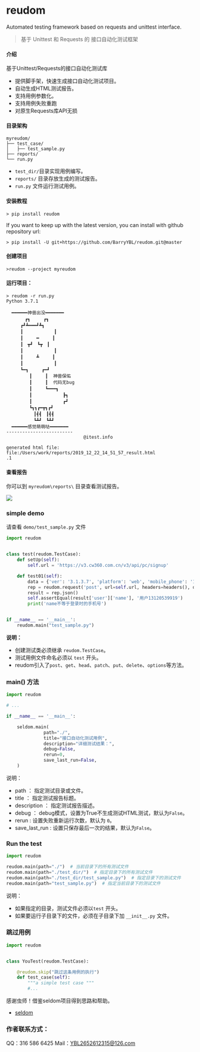 # reudom

Automated testing framework based on requests and unittest interface.

> 基于 Unittest 和 Requests 的 接口自动化测试框架
#### 介绍
基于Unittest/Requests的接口自动化测试库
* 提供脚手架，快速生成接口自动化测试项目。
* 自动生成HTML测试报告。
* 支持用例参数化。
* 支持用例失败重跑
* 对原生Requests库API无损

#### 目录架构
```
myreudom/
├── test_case/
│   ├── test_sample.py
├── reports/
└── run.py
```

* `test_dir/`目录实现用例编写。
* `reports/` 目录存放生成的测试报告。
* `run.py` 文件运行测试用例。


#### 安装教程

```shell
> pip install reudom
```

If you want to keep up with the latest version, you can install with github repository url:

```shell
> pip install -U git+https://github.com/BarryYBL/reudom.git@master
```

#### 创建项目
```shell
>reudom --project myreudom
```
#### 运行项目：

```shell
> reudom -r run.py
Python 3.7.1

  ━━━━━━神兽出没━━━━━━━
  　　　┏┓　　　┏┓
  　　┏┛┻━━━┛┻┓
  　　┃　　　　　　　┃
  　　┃　　　━　　　┃
  　　┃　┳┛　┗┳　┃
  　　┃　　　　　　　┃
  　　┃　　　┻　　　┃
  　　┃　　　　　　　┃
  　　┗━┓　　　┏━┛
  　　　　┃　　　┃  神兽保佑
  　　　　┃　　　┃  代码无bug　　
  　　　　┃　　　┗━━━┓
  　　　　┃　　　　　　　┣┓
  　　　　┃　　　　　　　┏┛
  　　　　┗┓┓┏━┳┓┏┛
  　　　　　┃┫┫　┃┫┫
  　　　　　┗┻┛　┗┻┛
  ━━━━━━感觉萌萌哒━━━━━━━
-------------------------
                             @itest.info

generated html file: file:/Users/work/reports/2019_12_22_14_51_57_result.html
.1
```

#### 查看报告

你可以到 `myreudom\reports\` 目录查看测试报告。

![](./test_report.png)

### simple demo

请查看 `demo/test_sample.py` 文件

```python
import reudom


class test(reudom.TestCase):
    def setUp(self):
        self.url = 'https://v3.cw360.com.cn/v3/api/pc/signup'

    def test01(self):
        data = {'ver': '3.1.3.7', 'platform': 'web', 'mobile_phone': '13120539912', 'verify_code': 'longri', 'location': ''}
        rep = reudom.request('post', url=self.url, headers=headers(), data=data)
        result = rep.json()
        self.assertEqual(result['user']['name'], '用户13120539919')
        print('name不等于登录时的手机号')


if __name__ == '__main__':
    reudom.main("test_sample.py")

```

__说明：__

* 创建测试类必须继承 `reudom.TestCase`。
* 测试用例文件命名必须以 `test` 开头。
* reudom引入了`post`、`get`、`head`、`patch`、`put`、`delete`、`options`等方法。

### main() 方法

```python
import reudom

# ...

if __name__ == '__main__':

    seldom.main(
              path="./",
              title="接口自动化测试用例", 
              description="详细测试结果：", 
              debug=False,
              rerun=0,
              save_last_run=False,
    )
```

说明：

* path ： 指定测试目录或文件。
* title ： 指定测试报告标题。
* description ： 指定测试报告描述。
* debug ： debug模式，设置为True不生成测试HTML测试，默认为`False`。
* rerun : 设置失败重新运行次数，默认为 `0`。
* save_last_run : 设置只保存最后一次的结果，默认为`False`。


### Run the test

```python
import reudom

reudom.main(path="./")  # 当前目录下的所有测试文件
reudom.main(path="./test_dir/")  # 指定目录下的所有测试文件
reudom.main(path="./test_dir/test_sample.py")  # 指定目录下的测试文件
reudom.main(path="test_sample.py")  # 指定当前目录下的测试文件
```

说明：

* 如果指定的目录，测试文件必须以`test` 开头。
* 如果要运行子目录下的文件，必须在子目录下加 `__init__.py` 文件。


### 跳过用例

```python
import reudom


class YouTest(reudom.TestCase):

    @reudom.skip("跳过这条用例的执行")
    def test_case(self):
        """a simple test case """
        #...

```
感谢虫师！借鉴seldom项目得到思路和帮助。

* [seldom](https://github.com/SeldomQA/seldom)

### 作者联系方式：
QQ：316 586 6425
Mail：YBL2652612315@126.com
